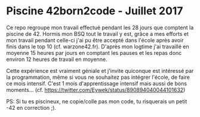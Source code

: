 # Piscine 42born2code - Juillet 2017

Ce repo regroupe mon travail effectué pendant les 28 jours que comptent la piscine de 42. Hormis mon BSQ tout le travail y est, grâce a mes efforts et mon travail pendant celle-ci j'ai pu être accepté dans l'école après avoir finis dans le top 10 (cf. warzone42.fr).
D'après mon logtime j'ai travaillé en moyenne 15 heures par jours en comptant les pauses et les repas donc environ 12 heures de travail en moyenne.

Cette expérience est vraiment géniale et j'invite quiconque est intéressé par la programmation, même si vous ne souhaitez pas intégrer l'école, de faire ce mois intensif. C'est 1 mois d'apprentissage intensif mais aussi de bons moments... (cf. https://twitter.com/Eywek/status/890894040044101632)

PS: Si tu es piscineux, ne copie/colle pas mon code, tu risquerais un petit -42 en correction ;).

